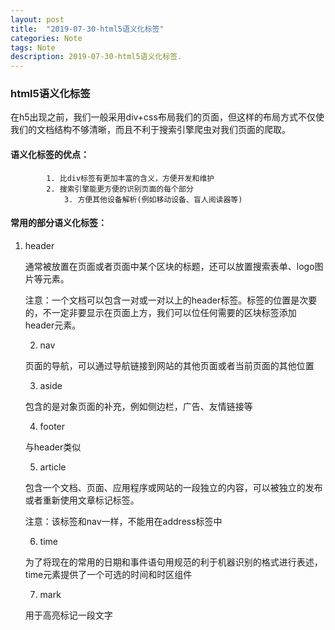 ```yaml
---
layout: post
title:  "2019-07-30-html5语义化标签"
categories: Note
tags: Note
description: 2019-07-30-html5语义化标签.
---
```


### html5语义化标签

​	在h5出现之前，我们一般采用div+css布局我们的页面，但这样的布局方式不仅使我们的文档结构不够清晰，而且不利于搜索引擎爬虫对我们页面的爬取。

#### 语义化标签的优点：

			1. 比div标签有更加丰富的含义，方便开发和维护
   			2. 搜索引擎能更方便的识别页面的每个部分
      			3. 方便其他设备解析(例如移动设备、盲人阅读器等)

#### 常用的部分语义化标签：

 1. header

    通常被放置在页面或者页面中某个区块的标题，还可以放置搜索表单、logo图片等元素。

    注意：一个文档可以包含一对或一对以上的header标签。标签的位置是次要的，不一定非要显示在页面上方，我们可以位任何需要的区块标签添加header元素。

	2. nav 

    页面的导航，可以通过导航链接到网站的其他页面或者当前页面的其他位置

	3. aside

    包含的是对象页面的补充，例如侧边栏，广告、友情链接等

	4. footer

    与header类似

	5. article

    包含一个文档、页面、应用程序或网站的一段独立的内容，可以被独立的发布或者重新使用文章标记标签。

    注意：该标签和nav一样，不能用在address标签中

	6. time

    为了将现在的常用的日期和事件语句用规范的利于机器识别的格式进行表述，time元素提供了一个可选的时间和时区组件

	7. mark

    用于高亮标记一段文字